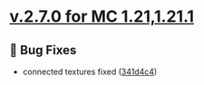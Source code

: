 # [v.2.7.0 for MC 1.21,1.21.1](https://github.com/XxRexRaptorxX/CityCraft/compare/v.2.7.0-dev1...v.2.7.0-dev2)

## 🔧 Bug Fixes

- connected textures fixed ([341d4c4](https://github.com/XxRexRaptorxX/CityCraft/commit/341d4c40f639adb0154925b613f7797fcf9d09ac))

